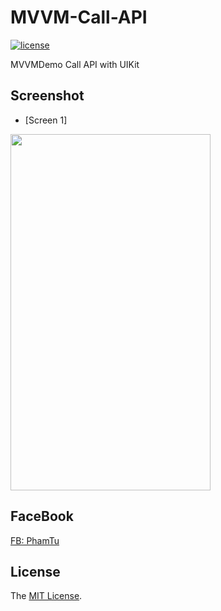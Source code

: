 # MVVM-Call-API

[![license](https://img.shields.io/github/license/mashape/apistatus.svg)](LICENSE)

MVVMDemo Call API with UIKit


## Screenshot

- [Screen 1]

<img  src="https://www.facebook.com/photo/?fbid=1868907229936850&set=a.426802700813984" width="320" height="570">


## FaceBook
[FB: PhamTu](https://www.facebook.com/pham.tu.568089/)

## License

The [MIT License](LICENSE).
